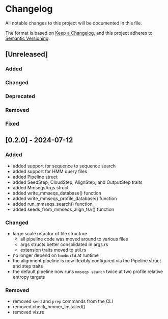 # Changelog
All notable changes to this project will be documented in this file.

The format is based on [Keep a Changelog](https://keepachangelog.com/en/1.0.0/),
and this project adheres to [Semantic Versioning](https://semver.org/spec/v2.0.0.html).

<!---
### Added
### Changed
### Deprecated
### Removed
### Fixed
### Security
-->


## [Unreleased]

### Added

### Changed

### Deprecated

### Removed

### Fixed


## [0.2.0] - 2024-07-12

### Added

- added support for sequence to sequence search
- added support for HMM query files
- added Pipeline struct
- added SeedStep, CloudStep, AlignStep, and OutputStep traits
- added MmseqsArgs struct
- added write_mmseqs_database() function
- added write_mmseqs_profile_database() function
- added run_mmseqs_search() function
- added seeds_from_mmseqs_align_tsv() function


### Changed

- large scale refactor of file structure
    - all pipeline code was moved around to various files
    - args structs better consolidated in args.rs
    - extension traits moved to util.rs
- no longer depend on `hmmbuild` at runtime
- the alignment pipeline is now flexibly configured via the Pipeline struct and step traits
- the default pipeline now runs `mmseqs search` twice at two profile relative entropy targets

### Removed

- removed `seed` and `prep` commands from the CLI
- removed check_hmmer_installed()
- removed viz.rs


